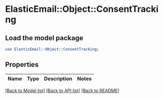 # ElasticEmail::Object::ConsentTracking

## Load the model package
```perl
use ElasticEmail::Object::ConsentTracking;
```

## Properties
Name | Type | Description | Notes
------------ | ------------- | ------------- | -------------

[[Back to Model list]](../README.md#documentation-for-models) [[Back to API list]](../README.md#documentation-for-api-endpoints) [[Back to README]](../README.md)


